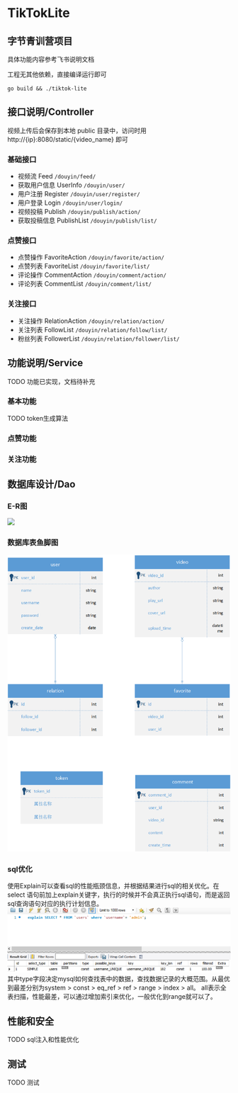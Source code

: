 # TikTokLite

## 字节青训营项目

具体功能内容参考飞书说明文档

工程无其他依赖，直接编译运行即可

```shell
go build && ./tiktok-lite
```

## 接口说明/Controller
视频上传后会保存到本地 public 目录中，访问时用 http://{ip}:8080/static/{video_name} 即可

### 基础接口
* 视频流 Feed ``/douyin/feed/`` 
* 获取用户信息 UserInfo ``/douyin/user/`` 
* 用户注册 Register ``/douyin/user/register/``
* 用户登录 Login ``/douyin/user/login/``
* 视频投稿 Publish ``/douyin/publish/action/``
* 获取投稿信息 PublishList ``/douyin/publish/list/``

### 点赞接口
* 点赞操作 FavoriteAction ``/douyin/favorite/action/``
* 点赞列表 FavoriteList ``/douyin/favorite/list/``
* 评论操作 CommentAction ``/douyin/comment/action/``
* 评论列表 CommentList ``/douyin/comment/list/``

### 关注接口
* 关注操作 RelationAction ``/douyin/relation/action/``
* 关注列表 FollowList ``/douyin/relation/follow/list/``
* 粉丝列表 FollowerList ``/douyin/relation/follower/list/``

## 功能说明/Service
TODO 功能已实现，文档待补充
### 基本功能
TODO token生成算法
### 点赞功能

### 关注功能


## 数据库设计/Dao

### E-R图
![](./public/ER图.png)

### 数据库表鱼脚图
![](./public/鱼脚图.png)

### sql优化
使用Explain可以查看sql的性能瓶颈信息，并根据结果进行sql的相关优化。在select 语句前加上explain关键字，执行的时候并不会真正执行sql语句，而是返回sql查询语句对应的执行计划信息。
![img.png](public/img.png)
其中type字段决定mysql如何查找表中的数据，查找数据记录的大概范围。从最优到最差分别为system > const > eq_ref > ref > range > index > all。
all表示全表扫描，性能最差，可以通过增加索引来优化，一般优化到range就可以了。
## 性能和安全
TODO sql注入和性能优化

## 测试
TODO 测试
